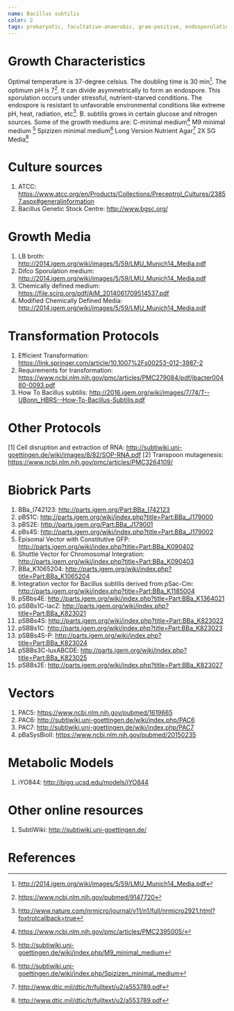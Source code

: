 ```yaml
---
name: Bacillus subtilis
color: 2
tags: prokaryotic, facultative-anaerobic, gram-positive, endosporulating
---
```

# Growth Characteristics
Optimal temperature is 37-degree celsius. The doubling time is 30 min[^gc1]. The optimum pH is 7[^gc2]. It can divide asymmetrically to form an endospore. This sporulation occurs under stressful, nutrient-starved conditions. The endospore is resistant to unfavorable environmental conditions like extreme pH, heat, radiation, etc[^gc3]. B. subtilis grows in certain glucose and nitrogen sources. Some of the growth mediums are: C-minimal medium[^gc4] M9 minimal medium [^gc5] Spizizen minimal medium[^gc6] Long Version Nutrient Agar[^gc7] 2X SG Media[^gc8]


# Culture sources

1. ATCC: https://www.atcc.org/en/Products/Collections/Preceptrol_Cultures/23857.aspx#generalinformation
2. Bacillus Genetic Stock Centre: http://www.bgsc.org/

# Growth Media

1. LB broth: http://2014.igem.org/wiki/images/5/59/LMU_Munich14_Media.pdf
2. Difco Sporulation medium: http://2014.igem.org/wiki/images/5/59/LMU_Munich14_Media.pdf
3. Chemically defined medium: https://file.scirp.org/pdf/AiM_2014061709514537.pdf
4. Modified Chemically Defined Media: http://2014.igem.org/wiki/images/5/59/LMU_Munich14_Media.pdf

# Transformation Protocols

1. Efficient Transformation: https://link.springer.com/article/10.1007%2Fs00253-012-3987-2
2. Requirements for transformation: https://www.ncbi.nlm.nih.gov/pmc/articles/PMC279084/pdf/jbacter00480-0093.pdf
3. How To Bacillus subtilis: http://2016.igem.org/wiki/images/7/74/T--UBonn_HBRS--How-To-Bacillus-Subtilis.pdf

# Other Protocols
[1] Cell disruption and extraction of RNA: http://subtiwiki.uni-goettingen.de/wiki/images/8/82/SOP-RNA.pdf
[2] Transpoon mutagenesis: https://www.ncbi.nlm.nih.gov/pmc/articles/PMC3264109/

# Biobrick Parts
1. BBa_I742123: http://parts.igem.org/Part:BBa_I742123
2. pBS1C: http://parts.igem.org/wiki/index.php?title=Part:BBa_J179000
3. pBS2E: http://parts.igem.org/Part:BBa_J179001
4. pBs4S: http://parts.igem.org/wiki/index.php?title=Part:BBa_J179002
5. Episomal Vector with Constitutive GFP: http://parts.igem.org/wiki/index.php?title=Part:BBa_K090402
6. Shuttle Vector for Chromosomal Integration: http://parts.igem.org/wiki/index.php?title=Part:BBa_K090403
7. BBa_K1065204: http://parts.igem.org/wiki/index.php?title=Part:BBa_K1065204
8. Integration vector for Bacillus subtilis derived from pSac-Cm: http://parts.igem.org/wiki/index.php?title=Part:BBa_K1185004
9. pSBbs4E: http://parts.igem.org/wiki/index.php?title=Part:BBa_K1364021
10. pSBBs1C-lacZ: http://parts.igem.org/wiki/index.php?title=Part:BBa_K823021
11. pSBBs4S: http://parts.igem.org/wiki/index.php?title=Part:BBa_K823022
12. pSBBs1C: http://parts.igem.org/wiki/index.php?title=Part:BBa_K823023
13. pSBBs4S-P: http://parts.igem.org/wiki/index.php?title=Part:BBa_K823024
14. pSBBs3C-luxABCDE: http://parts.igem.org/wiki/index.php?title=Part:BBa_K823025
15. pSBBs2E: http://parts.igem.org/wiki/index.php?title=Part:BBa_K823027

# Vectors
1. PAC5: https://www.ncbi.nlm.nih.gov/pubmed/1619665
2. PAC6: http://subtiwiki.uni-goettingen.de/wiki/index.php/PAC6
3. PAC7: http://subtiwiki.uni-goettingen.de/wiki/index.php/PAC7
4. pBaSysBioII: https://www.ncbi.nlm.nih.gov/pubmed/20150235

# Metabolic Models
1. iYO844: http://bigg.ucsd.edu/models/iYO844

# Other online resources
1. SubtiWiki: http://subtiwiki.uni-goettingen.de/

# References

[^gc1]: http://2014.igem.org/wiki/images/5/59/LMU_Munich14_Media.pdf

[^gc2]: https://www.ncbi.nlm.nih.gov/pubmed/9147720

[^gc3]: http://www.nature.com/nrmicro/journal/v11/n1/full/nrmicro2921.html?foxtrotcallback=true

[^gc4]: https://www.ncbi.nlm.nih.gov/pmc/articles/PMC2395005/

[^gc5]: http://subtiwiki.uni-goettingen.de/wiki/index.php/M9_minimal_medium

[^gc6]: http://subtiwiki.uni-goettingen.de/wiki/index.php/Spizizen_minimal_medium

[^gc7]: http://www.dtic.mil/dtic/tr/fulltext/u2/a553789.pdf

[^gc8]: http://www.dtic.mil/dtic/tr/fulltext/u2/a553789.pdf
